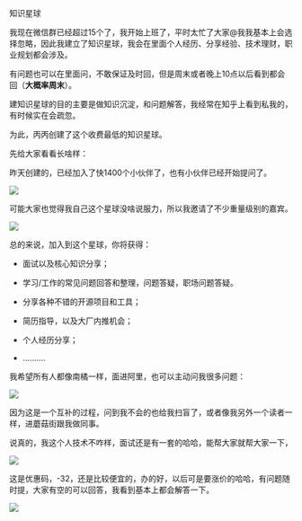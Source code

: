 知识星球


我现在微信群已经超过15个了，我开始上班了，平时太忙了大家@我我基本上会选择忽略，因此我建立了知识星球，我会在里面个人经历、分享经验、技术理财，职业规划都会涉及。

有问题也可以在里面问，不敢保证及时回，但是周末或者晚上10点以后看到都会回（**大概率周末**）。

建知识星球的目的主要是做知识沉淀，和问题解答，我经常在知乎上看到私我的，有时候实在会疏忽。

为此，丙丙创建了这个收费最低的知识星球。

先给大家看看长啥样：

昨天创建的，已经加入了快1400个小伙伴了，也有小伙伴已经开始提问了。

![](https://tva1.sinaimg.cn/large/0082zybply1gc21t45skmj30n01dsdxa.jpg)

可能大家也觉得我自己这个星球没啥说服力，所以我邀请了不少重量级别的嘉宾。

![](https://tva1.sinaimg.cn/large/0082zybply1gc21uv9w19j30lk0kaaf3.jpg)

总的来说，加入到这个星球，你将获得：

- 面试以及核心知识分享；

- 学习/工作的常见问题回答和整理，问题答疑，职场问题答疑。

- 分享各种不错的开源项目和工具；

- 简历指导，以及大厂内推机会；

-  个人经历分享；
- ..........

我希望所有人都像南橘一样，面进阿里，也可以主动问我很多问题：

![](https://tva1.sinaimg.cn/large/0082zybply1gc21ywtgj7j30ye0eajuz.jpg)

因为这是一个互补的过程，问到我不会的也给我扫盲了，或者像我另外一个读者一样，进蘑菇街跟我做同事。

说真的，我这个人技术不咋样，面试还是有一套的哈哈，能帮大家就帮大家一下，

![](https://tva1.sinaimg.cn/large/0082zybply1gc222jy431j30w80t8ahe.jpg)

这是优惠码，-32，还是比较便宜的，办的好，以后可是要涨价的哈哈，有问题随时提，大家有空的可以回答，我看到基本上都会解答一下。

![](https://tva1.sinaimg.cn/large/0082zybply1gc1z2djbejj30g40o9785.jpg)

